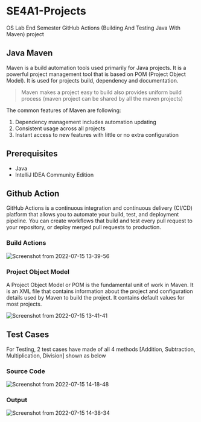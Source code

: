 # SE4A1-Projects
OS Lab End Semester GitHub Actions (Building And Testing Java With Maven) project

## Java Maven

Maven is a build automation tools used primarily for Java projects. It is a powerful project management tool that is based on POM (Project Object Model). It is used for projects build, dependency and documentation.
> Maven makes a project easy to build also provides uniform build process (maven project can be shared by all the maven projects)


The common features of Maven are following:

1. Dependency management includes automation updating
2. Consistent usage across all projects
3. Instant access to new features with little or no extra configuration

## Prerequisites

- Java
- IntelliJ IDEA Community Edition

## Github Action
GitHub Actions is a continuous integration and continuous delivery (CI/CD) platform that allows you to automate your build, test, and deployment pipeline. You can create workflows that build and test every pull request to your repository, or deploy merged pull requests to production.

### Build Actions

![Screenshot from 2022-07-15 13-39-56](https://user-images.githubusercontent.com/80242957/179191706-39825f72-61d4-46fb-9182-baff5fabcace.png)


### Project Object Model
A Project Object Model or POM is the fundamental unit of work in Maven. It is an XML file that contains information about the project and configuration details used by Maven to build the project. It contains default values for most projects.

![Screenshot from 2022-07-15 13-41-41](https://user-images.githubusercontent.com/80242957/179192542-08aefb17-1642-4d18-ac2e-8238f142132c.png)


## Test Cases
For Testing, 2 test cases have made of all 4 methods [Addition, Subtraction, Multiplication, Division] shown as below

### Source Code

![Screenshot from 2022-07-15 14-18-48](https://user-images.githubusercontent.com/80242957/179194211-7216cc39-48ae-4315-867c-c561d5d47a5b.png)


### Output

![Screenshot from 2022-07-15 14-38-34](https://user-images.githubusercontent.com/80242957/179197710-b8351dfa-2066-4768-a350-d302b071af8f.png)


